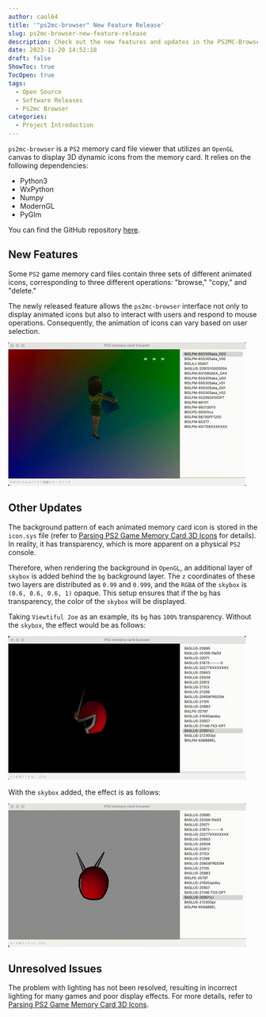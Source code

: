 ```yaml
---
author: caol64
title: '"ps2mc-browser" New Feature Release'
slug: ps2mc-browser-new-feature-release
description: Check out the new features and updates in the PS2MC-Browser, a PS2 save file viewer that can now interactively display dynamic 3D Icons, provide enhanced visibility with a skybox layer, and much more.
date: 2023-11-20 14:52:18
draft: false
ShowToc: true
TocOpen: true
tags:
  - Open Source
  - Software Releases
  - Ps2mc Browser
categories:
  - Project Introduction
---
```

`ps2mc-browser` is a `PS2` memory card file viewer that utilizes an `OpenGL` canvas to display 3D dynamic icons from the memory card. It relies on the following dependencies:

- Python3
- WxPython
- Numpy
- ModernGL
- PyGlm

You can find the GitHub repository [here](https://github.com/caol64/ps2mc-browser).

## New Features

Some `PS2` game memory card files contain three sets of different animated icons, corresponding to three different operations: "browse," "copy," and "delete."

The newly released feature allows the `ps2mc-browser` interface not only to display animated icons but also to interact with users and respond to mouse operations. Consequently, the animation of icons can vary based on user selection.

![](imgs/posts/2023-11-20-ps2mc-browser-new-feature-release/2.gif)

## Other Updates

The background pattern of each animated memory card icon is stored in the `icon.sys` file (refer to [Parsing PS2 Game Memory Card 3D Icons](../../10/parsing-ps2-3d-icon) for details). In reality, it has transparency, which is more apparent on a physical `PS2` console.

Therefore, when rendering the background in `OpenGL`, an additional layer of `skybox` is added behind the `bg` background layer. The `z` coordinates of these two layers are distributed as `0.99` and `0.999`, and the `RGBA` of the `skybox` is `(0.6, 0.6, 0.6, 1)` opaque. This setup ensures that if the `bg` has transparency, the color of the `skybox` will be displayed.

Taking `Viewtiful Joe` as an example, its `bg` has `100%` transparency. Without the `skybox`, the effect would be as follows:

![](imgs/posts/2023-11-20-ps2mc-browser-new-feature-release/3.gif)

With the `skybox` added, the effect is as follows:

![](imgs/posts/2023-11-20-ps2mc-browser-new-feature-release/4.gif)

## Unresolved Issues

The problem with lighting has not been resolved, resulting in incorrect lighting for many games and poor display effects. For more details, refer to [Parsing PS2 Game Memory Card 3D Icons](../../10/parsing-ps2-3d-icon).